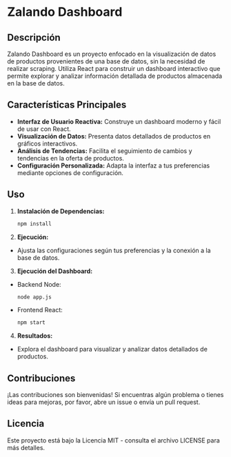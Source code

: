 # Zalando Dashboard

## Descripción

Zalando Dashboard es un proyecto enfocado en la visualización de datos de productos provenientes de una base de datos, sin la necesidad de realizar scraping. Utiliza React para construir un dashboard interactivo que permite explorar y analizar información detallada de productos almacenada en la base de datos.

## Características Principales

- **Interfaz de Usuario Reactiva:** Construye un dashboard moderno y fácil de usar con React.
- **Visualización de Datos:** Presenta datos detallados de productos en gráficos interactivos.
- **Análisis de Tendencias:** Facilita el seguimiento de cambios y tendencias en la oferta de productos.
- **Configuración Personalizada:** Adapta la interfaz a tus preferencias mediante opciones de configuración.

## Uso

1. **Instalación de Dependencias:**
   ```bash
   npm install

2. **Ejecución:**
- Ajusta las configuraciones según tus preferencias y la conexión a la base de datos.

3. **Ejecución del Dashboard:**
- Backend Node:
   ```bash
   node app.js
   
- Frontend React:
   ```bash
   npm start

4. **Resultados:**
- Explora el dashboard para visualizar y analizar datos detallados de productos.

## Contribuciones
¡Las contribuciones son bienvenidas! Si encuentras algún problema o tienes ideas para mejoras, por favor, abre un issue o envía un pull request.

## Licencia
Este proyecto está bajo la Licencia MIT - consulta el archivo LICENSE para más detalles.
